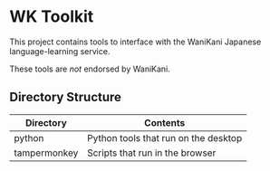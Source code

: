 # WK Toolkit
This project contains tools to interface with the WaniKani Japanese
language-learning service.

These tools are _not_ endorsed by WaniKani.

## Directory Structure
| Directory | Contents |
| --------- | -------- |
| python | Python tools that run on the desktop |
| tampermonkey | Scripts that run in the browser |
